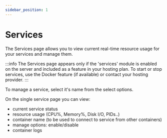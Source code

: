 ```yaml
---
sidebar_position: 1
---
```


# Services

The Services page allows you to view current real-time resource usage for your services and manage them.

:::info
The Services page appears only if the 'services' module is enabled on the server and included as a feature in your hosting plan.
To start or stop services, use the Docker feature (if available) or contact your hosting provider.
:::

To manage a service, select it's name from the select options.

On the single service page you can view:

- current service status
- resource usage (CPU%, Memory%, Disk I/O, PIDs..)
- container name (to be used to connect to service from other containers)
- manage options: enable/disable
- container logs
